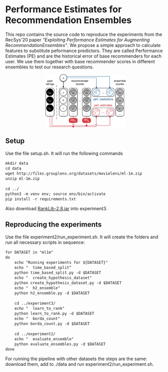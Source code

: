 # Performance Estimates for Recommendation Ensembles
This repo contains the source code to reproduce the experiments from the RecSys'20 paper *"Exploiting Performance Estimates for Augmenting RecommendationEnsembles"*. We propose a simple approach to calculate features to substitute peformance predictors. They are called Performance Estimates (PE) and are the historical error of base recommenders for each user. We use them together with base recommender scores in different ensembles to test our research questions.

<p align="center">
<img src="./img/diagram_pe.PNG" align="center" width="50%">
</p>

## Setup
Use the file setup.sh. It will run the following commands

```
mkdir data
cd data
wget http://files.grouplens.org/datasets/movielens/ml-1m.zip
unzip ml-1m.zip

cd ../
python3 -m venv env; source env/bin/activate
pip install -r requirements.txt
```

Also download [RankLib-2.8.jar](https://sourceforge.net/projects/lemur/files/lemur/RankLib-2.8/) into experiment3.

## Reproducing the experiments
Use the file experiment2/run_experiment.sh. It will create the folders and run all necessary scripts in sequence:

```
for DATASET in "ml1m"
do
	echo "Running experiments for ${DATASET}"
	echo "	time_based_split"
	python time_based_split.py -d $DATASET 
	echo "	create_hypothesis_dataset"
	python create_hypothesis_dataset.py -d $DATASET 
	echo "	h2_ensemble"
	python h2_ensemble.py -d $DATASET 

	cd ../experiment3/ 
	echo "	learn_to_rank"
	python learn_to_rank.py -d $DATASET
	echo "	borda_count"
	python borda_count.py -d $DATASET

	cd ../experiment2/ 
	echo "	evaluate_ensemble"
	python evaluate_ensembles.py -d $DATASET
done

```

For running the pipeline with other datasets the steps are the same: download them, add to ./data and run experiment2/run_experiment.sh.
